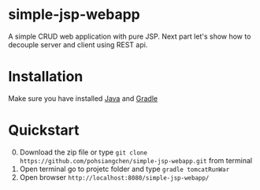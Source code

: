 # simple-jsp-webapp
A simple CRUD web application with pure JSP. Next part let's show how to decouple server and client using REST api.

# Installation 
Make sure you have installed [Java](https://java.com/en/download/help/index_installing.xml) and [Gradle](https://docs.gradle.org/current/release-notes)

# Quickstart
0. Download the zip file or type `git clone https://github.com/pohsiangchen/simple-jsp-webapp.git` from terminal
0. Open terminal go to projetc folder and type `gradle tomcatRunWar`
0. Open browser `http://localhost:8080/simple-jsp-webapp/` 
